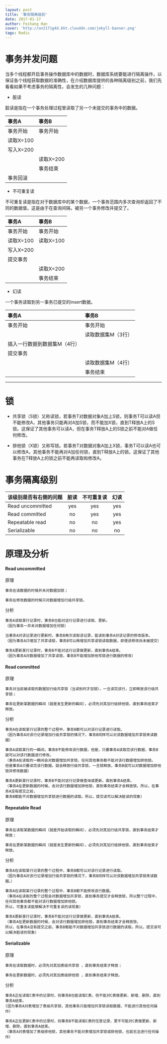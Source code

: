 ```yaml
---
layout: post
title: '事务隔离级别'
date: 2017-01-17
author: Feihang Han
cover: 'http://on2171g4d.bkt.clouddn.com/jekyll-banner.png'
tags: Redis
---
```


# 事务并发问题

当多个线程都开启事务操作数据库中的数据时，数据库系统要能进行隔离操作，以保证各个线程获取数据的准确性，在介绍数据库提供的各种隔离级别之前，我们先看看如果不考虑事务的隔离性，会发生的几种问题：

* 脏读

脏读是指在一个事务处理过程里读取了另一个未提交的事务中的数据。

| 事务A | 事务B |
| :--- | :--- |
| 事务开始 | 事务开始 |
| 读取X=100 |  |
| 写入X=200 |  |
|  | 读取X=200 |
|  | 事务结束 |
| 事务回滚 |  |

* 不可重复读

不可重复读是指在对于数据库中的某个数据，一个事务范围内多次查询却返回了不同的数据值，这是由于在查询间隔，被另一个事务修改并提交了。

| 事务A | 事务B |
| :--- | :--- |
| 事务开始 | 事务开始 |
| 读取X=100 | 读取X=100 |
| 写入X=200 |  |
| 提交事务 |  |
|  | 读取X=200 |
|  | 事务结束 |

* 幻读

一个事务读取到另一事务已提交的insert数据。

| 事务A | 事务B |
| :--- | :--- |
| 事务开始 | 事务开始 |
|  | 读取数据集M（3行） |
| 插入一行数据到数据集M（4行） |  |
| 提交事务 |  |
|  | 读取数据集M（4行） |
|  | 事务结束 |

---

# 锁

* 共享锁（S锁）又称读锁，若事务T对数据对象A加上S锁，则事务T可以读A但不能修改A，其他事务只能再对A加S锁，而不能加X锁，直到T释放A上的S 锁。这保证了其他事务可以读A，但在事务T释放A上的S锁之前不能对A做任何修改。

* 排他锁（X锁）又称写锁。若事务T对数据对象A加上X锁，事务T可以读A也可以修改A，其他事务不能再对A加任何锁，直到T释放A上的锁。这保证了其他事务在T释放A上的锁之前不能再读取和修改A。

# 事务隔离级别

| 该级别是否有右侧的问题 | 脏读 | 不可重复读 | 幻读 |
| :--- | :---: | :---: | :---: |
| Read uncommitted | yes | yes | yes |
| Read committed | no | yes | yes |
| Repeatable read | no | no | yes |
| Serializable | no | no | no |

# 原理及分析

#### Read uncommitted

原理

```
事务在读数据的时候并未对数据加锁；

事务在修改数据的时候只对数据增加行级共享锁。
```

分析

```
事务A读取某行记录时，事务B也能对这行记录进行读取、更新。
（因为事务一并未对数据增加任何锁）

当事务A对该记录进行更新时，事务B再次读取该记录，能读到事务A对该记录的修改版本。
（因为事务A只增加了共享读锁，事务B可以再增加共享读锁读取数据，即使该修改尚未被提交）

事务A更新某行记录时，事务B不能对这行记录做更新，直到事务A结束。
（因为事务A对数据增加了共享读锁，事务B不能增加排他写锁进行数据的修改）
```

#### Read committed

原理

```
事务对当前被读取的数据加行级共享锁（当读到时才加锁），一旦读完该行，立即释放该行级共享锁；

事务在更新某数据的瞬间（就是发生更新的瞬间），必须先对其加行级排他锁，直到事务结束才释放。
```

分析

```
事务A在读取某行记录的整个过程中，事务B都可以对该行记录进行读取。
（因为事务A对该行记录增加行级共享锁的情况下，事务B同样可以对该数据增加共享锁来读数据）

事务A读取某行的一瞬间，事务B不能修改该行数据，但是，只要事务A读取完该行数据，事务B就可以对该行数据进行修改。
（事务A在读取的一瞬间会对数据增加共享锁，任何其他事务都不能对该行数据增加排他锁。
但是事务A只要读完该行数据，就会释放行级共享锁，一旦锁释放，事务B就可以对数据增加排他锁并修改数据）

事务A更新某行记录时，事务B不能对这行记录做查询或更新，直到事务A结束。
（事务A在更新数据的时候，会对该行数据增加排他锁，直到事务结束才会释放锁，所以，在事务A没有提交之前，
事务B都能不对数据增加共享锁进行数据的读取。所以，提交读可以解决脏读的现象）
```

#### Repeatable Read

原理

```
事务在读取某数据的瞬间（就是开始读取的瞬间），必须先对其加行级共享锁，直到事务结束才释放；

事务在更新某数据的瞬间（就是发生更新的瞬间），必须先对其加行级排他锁，直到事务结束才释放。
```

分析

```
事务A在读取某行记录的整个过程中，事务B都可以对该行记录进行读取。
（因为事务A对该行记录增加行级共享锁的情况下，事务B同样可以对该数据增加共享锁来读数据。）

事务A在读取某行记录的整个过程中，事务B都不能修改该行数据。
（事务A在读取的整个过程会对数据增加共享锁，直到事务提交才会释放锁，所以整个过程中，任何其他事务都不能对该行数据增加排他锁。
所以，可重复读能够解决不可重复读的读现象）

事务A更新某行记录时，事务B不能对这行记录做更新，直到事务A结束。
（事务A在更新数据的时候，会对该行数据增加排他锁，直到事务结束才会释放锁，
所以，在事务A没有提交之前，事务B都能不对数据增加共享锁进行数据的读取。所以，提交读可以解决脏读的现象）
```

#### Serializable

原理

```
事务在读取数据时，必须先对其加表级共享锁 ，直到事务结束才释放；

事务在更新数据时，必须先对其加表级排他锁 ，直到事务结束才释放。
```

分析

```
事务A正在读取C表中的记录时，则事务B也能读取C表，但不能对C表做更新、新增、删除，直到事务A结束。
(因为事务A对表增加了表级共享锁，其他事务只能增加共享锁读取数据，不能进行其他任何操作）

事务A正在更新C表中的记录时，则事务B不能读取C表的任意记录，更不可能对C表做更新、新增、删除，直到事务A结束。
（事务A对表增加了表级排他锁，其他事务不能对表增加共享锁或排他锁，也就无法进行任何操作）
```



